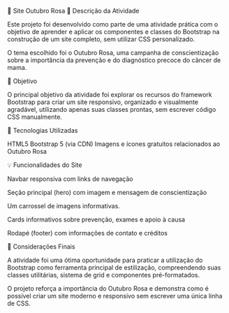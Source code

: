 💖 Site Outubro Rosa 📘 Descrição da Atividade

Este projeto foi desenvolvido como parte de uma atividade prática com o objetivo de aprender e aplicar os componentes e classes do Bootstrap na construção de um site completo, sem utilizar CSS personalizado.

O tema escolhido foi o Outubro Rosa, uma campanha de conscientização sobre a importância da prevenção e do diagnóstico precoce do câncer de mama.

🎯 Objetivo

O principal objetivo da atividade foi explorar os recursos do framework Bootstrap para criar um site responsivo, organizado e visualmente agradável, utilizando apenas suas classes prontas, sem escrever código CSS manualmente.

🧰 Tecnologias Utilizadas

HTML5 Bootstrap 5 (via CDN) Imagens e ícones gratuitos relacionados ao Outubro Rosa

💡 Funcionalidades do Site

Navbar responsiva com links de navegação

Seção principal (hero) com imagem e mensagem de conscientização

Um carrossel de imagens informativas.

Cards informativos sobre prevenção, exames e apoio à causa

Rodapé (footer) com informações de contato e créditos

🩷 Considerações Finais

A atividade foi uma ótima oportunidade para praticar a utilização do Bootstrap como ferramenta principal de estilização, compreendendo suas classes utilitárias, sistema de grid e componentes pré-formatados.

O projeto reforça a importância do Outubro Rosa e demonstra como é possível criar um site moderno e responsivo sem escrever uma única linha de CSS.
